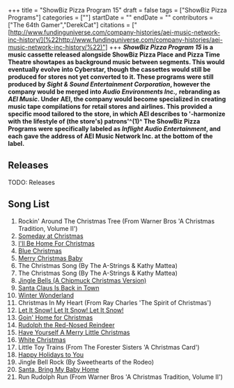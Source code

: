+++
title = "ShowBiz Pizza Program 15"
draft = false
tags = ["ShowBiz Pizza Programs"]
categories = [""]
startDate = ""
endDate = ""
contributors = ["The 64th Gamer","DerekCat"]
citations = ["[http://www.fundinguniverse.com/company-histories/aei-music-network-inc-history/](%22http://www.fundinguniverse.com/company-histories/aei-music-network-inc-history/%22)"]
+++
***ShowBiz Pizza Program 15* is a music cassette released alongside ShowBiz Pizza Place and Pizza Time Theatre showtapes as background music between segments. This would eventually evolve into Cyberstar, though the cassettes would still be produced for stores not yet converted to it.
These programs were still produced by *Sight & Sound Entertainment Corporation*, however the company would be merged into *Audio Environments Inc.,* rebranding as *AEI Music*. Under AEI, the company would become specialized in creating music tape compilations for retail stores and airlines. This provided a specific mood tailored to the store, in which AEI describes to '-harmonize with the lifestyle of (the store's) patrons'^(1)^ The ShowBiz Pizza Programs were specifically labeled as *Inflight Audio Entertainment*, and each gave the address of AEI Music Network Inc. at the bottom of the label.**

## Releases

TODO: Releases

## Song List

1.  Rockin' Around The Christmas Tree (From Warner Bros 'A Christmas Tradition, Volume II')
2.  [Someday at Christmas](https://en.wikipedia.org/wiki/Someday_at_Christmas)
3.  [I'll Be Home For Christmas](https://en.wikipedia.org/wiki/A_Crystal_Christmas)
4.  [Blue Christmas](https://en.wikipedia.org/wiki/Merry_Christmas_(Johnny_Mathis_album))
5.  [Merry Christmas Baby](https://en.wikipedia.org/wiki/St._Louis_to_Liverpool)
6.  The Christmas Song (By The A-Strings & Kathy Mattea)
7.  The Christmas Song (By The A-Strings & Kathy Mattea)
8.  [Jingle Bells (A Chipmuck Christmas Version)](https://en.wikipedia.org/wiki/A_Chipmunk_Christmas)
9.  [Santa Claus Is Back in Town](https://en.wikipedia.org/wiki/Come_On_Christmas)
10. [Winter Wonderland](https://en.wikipedia.org/wiki/Christmas_Wishes_(Anne_Murray_album))
11. Christmas In My Heart (From Ray Charles 'The Spirit of Christmas')
12. [Let It Snow! Let It Snow! Let It Snow!](https://en.wikipedia.org/wiki/Ella_Wishes_You_a_Swinging_Christmas)
13. [Goin' Home for Christmas](https://en.wikipedia.org/wiki/Goin%27_Home_for_Christmas)
14. [Rudolph the Red-Nosed Reindeer](https://en.wikipedia.org/wiki/The_Temptations_Christmas_Card)
15. [Have Yourself A Merry Little Christmas](https://en.wikipedia.org/wiki/A_Very_Special_Christmas_(album))
16. [White Christmas](https://en.wikipedia.org/wiki/The_Andy_Williams_Christmas_Album)
17. Little Toy Trains (From The Forester Sisters 'A Christmas Card')
18. [Happy Holidays to You](https://en.wikipedia.org/wiki/Christmas_All_Over_the_World)
19. Jingle Bell Rock (By Sweethearts of the Rodeo)
20. [Santa, Bring My Baby Home](https://en.wikipedia.org/wiki/Christmas_at_Our_House)
21. Run Rudolph Run (From Warner Bros 'A Christmas Tradition, Volume II')

